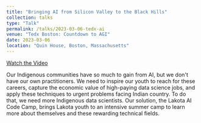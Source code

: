 ```yaml
---
title: "Bringing AI from Silicon Valley to the Black Hills"
collection: talks
type: "Talk"
permalink: /talks/2023-03-06-tedx-ai
venue: "Tedx Boston: Countdown to AGI"
date: 2023-03-06
location: "Quin House, Boston, Massachusetts"
---
```


[Watch the Video](https://www.youtube.com/watch?v=kRqjTGQ0qkU&t=14s)

Our Indigenous communities have so much to gain from AI, but we don&apos;t have our own practitioners. We need to inspire our youth to reach for these careers, capture the economic value of high-paying data science jobs, and apply these techniques to urgent problems facing Indian country. To do that, we need more Indigenous data scientists. Our solution, the Lakota AI Code Camp, brings Lakota youth to an intensive summer camp to learn more about themselves and these rewarding technical fields.
